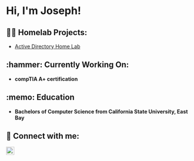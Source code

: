 <h1>Hi, I'm Joseph! <br/>

<h2>👨‍💻 Homelab Projects:</h2>

  - [Active Directory Home Lab](https://github.com/joseph-k-mcdonald/ActiveDirectoryHomeLab)

<h2>:hammer: Currently Working On:</h2>

- <b>compTIA A+ certification</b>

<h2>:memo: Education</h2>

- <b>Bachelors of Computer Science from California State University, East Bay</b>

<h2> 🤳 Connect with me:</h2>

[<img align="left" alt="JosephMcDonald | LinkedIn" width="22px" src="https://cdn.jsdelivr.net/npm/simple-icons@v3/icons/linkedin.svg" />][linkedin]

[linkedin]: https://www.linkedin.com/in/joseph-mcdonald-85b51b360

<!--
**joshmadakor1/joshmadakor1** is a ✨ _special_ ✨ repository because its `README.md` (this file) appears on your GitHub profile.

Here are some ideas to get you started:

- 🔭 I’m currently working on ...
- 🌱 I’m currently learning ...
- 👯 I’m looking to collaborate on ...
- 🤔 I’m looking for help with ...
- 💬 Ask me about ...
- 📫 How to reach me: ...
- 😄 Pronouns: ...
- ⚡ Fun fact: ...
-->
